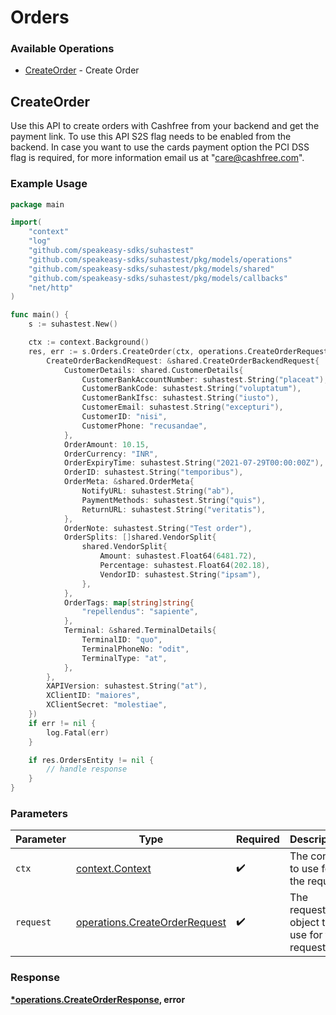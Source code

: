 # Orders

### Available Operations

* [CreateOrder](#createorder) - Create Order

## CreateOrder

Use this API to create orders with Cashfree from your backend and get the payment link. To use this API S2S flag needs to be enabled from the backend. In case you want to use the cards payment option the PCI DSS flag is required, for more information email us at "care@cashfree.com".

### Example Usage

```go
package main

import(
	"context"
	"log"
	"github.com/speakeasy-sdks/suhastest"
	"github.com/speakeasy-sdks/suhastest/pkg/models/operations"
	"github.com/speakeasy-sdks/suhastest/pkg/models/shared"
	"github.com/speakeasy-sdks/suhastest/pkg/models/callbacks"
	"net/http"
)

func main() {
    s := suhastest.New()

    ctx := context.Background()
    res, err := s.Orders.CreateOrder(ctx, operations.CreateOrderRequest{
        CreateOrderBackendRequest: &shared.CreateOrderBackendRequest{
            CustomerDetails: shared.CustomerDetails{
                CustomerBankAccountNumber: suhastest.String("placeat"),
                CustomerBankCode: suhastest.String("voluptatum"),
                CustomerBankIfsc: suhastest.String("iusto"),
                CustomerEmail: suhastest.String("excepturi"),
                CustomerID: "nisi",
                CustomerPhone: "recusandae",
            },
            OrderAmount: 10.15,
            OrderCurrency: "INR",
            OrderExpiryTime: suhastest.String("2021-07-29T00:00:00Z"),
            OrderID: suhastest.String("temporibus"),
            OrderMeta: &shared.OrderMeta{
                NotifyURL: suhastest.String("ab"),
                PaymentMethods: suhastest.String("quis"),
                ReturnURL: suhastest.String("veritatis"),
            },
            OrderNote: suhastest.String("Test order"),
            OrderSplits: []shared.VendorSplit{
                shared.VendorSplit{
                    Amount: suhastest.Float64(6481.72),
                    Percentage: suhastest.Float64(202.18),
                    VendorID: suhastest.String("ipsam"),
                },
            },
            OrderTags: map[string]string{
                "repellendus": "sapiente",
            },
            Terminal: &shared.TerminalDetails{
                TerminalID: "quo",
                TerminalPhoneNo: "odit",
                TerminalType: "at",
            },
        },
        XAPIVersion: suhastest.String("at"),
        XClientID: "maiores",
        XClientSecret: "molestiae",
    })
    if err != nil {
        log.Fatal(err)
    }

    if res.OrdersEntity != nil {
        // handle response
    }
}
```

### Parameters

| Parameter                                                                      | Type                                                                           | Required                                                                       | Description                                                                    |
| ------------------------------------------------------------------------------ | ------------------------------------------------------------------------------ | ------------------------------------------------------------------------------ | ------------------------------------------------------------------------------ |
| `ctx`                                                                          | [context.Context](https://pkg.go.dev/context#Context)                          | :heavy_check_mark:                                                             | The context to use for the request.                                            |
| `request`                                                                      | [operations.CreateOrderRequest](../../models/operations/createorderrequest.md) | :heavy_check_mark:                                                             | The request object to use for the request.                                     |


### Response

**[*operations.CreateOrderResponse](../../models/operations/createorderresponse.md), error**

